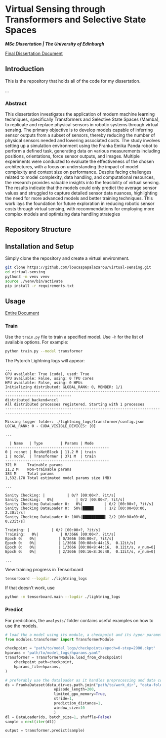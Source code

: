 # Virtual Sensing through Transformers and Selective State Spaces
***MSc Dissertation | The University of Edinburgh***

[Final Dissertation Document](Virtual_Sensing.pdf)

## Introduction

This is the repository that holds all of the code for my dissertation.

...

### Abstract

This dissertation investigates the application of modern machine learning techniques,
specifically Transformers and Selective State Spaces (Mamba), to replicate and replace
physical sensors in robotic systems through virtual sensing. The primary objective is to
develop models capable of inferring sensor outputs from a subset of sensors, thereby
reducing the number of physical sensors needed and lowering associated costs. The
study involves setting up a simulation environment using the Franka Emika Panda robot
to perform a defined task, generating data on various measurements including positions,
orientations, force sensor outputs, and images. Multiple experiments were conducted to
evaluate the effectiveness of the chosen architectures, with a focus on understanding the
impact of model complexity and context size on performance. Despite facing challenges
related to model complexity, data handling, and computational resources, the research
provides valuable insights into the feasibility of virtual sensing. The results indicate
that the models could only predict the average sensor values and struggled to capture
detailed sensor data nuances, highlighting the need for more advanced models and better
training techniques. This work lays the foundation for future exploration in reducing
robotic sensor costs through virtual sensing, with recommendations for employing more
complex models and optimizing data handling strategies

## Repository Structure

## Installation and Setup

Simply clone the repository and create a virtual environment. 

```bash
git clone https://github.com/loucaspapalazarou/virtual-sensing.git
cd virtual-sensing
python3 -m venv venv
source ./venv/bin/activate
pip install -r requirements.txt 
```

## Usage

[Entire Document](Virtual_Sensing.pdf)

### Train

Use the `train.py` file to train a specified model. Use `-h` for the list of available options. For example:

```bash
python train.py --model transformer
```

The Pytorch Lightning logs will appear:

```
...
GPU available: True (cuda), used: True
TPU available: False, using: 0 TPU cores
HPU available: False, using: 0 HPUs
Initializing distributed: GLOBAL_RANK: 0, MEMBER: 1/1
----------------------------------------------------------------------------------------------------
distributed_backend=nccl
All distributed processes registered. Starting with 1 processes
----------------------------------------------------------------------------------------------------

Missing logger folder: ./lightning_logs/transformer/config.json
LOCAL_RANK: 0 - CUDA_VISIBLE_DEVICES: [0]

...

  | Name   | Type        | Params | Mode 
-----------------------------------------------
0 | resnet | ResNetBlock | 11.2 M | train
1 | model  | Transformer | 371 M  | train
-----------------------------------------------
371 M     Trainable params
11.2 M    Non-trainable params
383 M     Total params
1,532.178 Total estimated model params size (MB)

...

Sanity Checking: |          | 0/? [00:00<?, ?it/s]
Sanity Checking:   0%|          | 0/2 [00:00<?, ?it/s]
Sanity Checking DataLoader 0:   0%|          | 0/2 [00:00<?, ?it/s]
Sanity Checking DataLoader 0:  50%|█████     | 1/2 [00:00<00:00,  2.30it/s]
Sanity Checking DataLoader 0: 100%|██████████| 2/2 [00:08<00:00,  0.23it/s]
                                                                           
Training: |          | 0/? [00:00<?, ?it/s]
Training:   0%|          | 0/3666 [00:00<?, ?it/s]
Epoch 0:   0%|          | 0/3666 [00:00<?, ?it/s] 
Epoch 0:   0%|          | 1/3666 [00:08<8:44:15,  0.12it/s]
Epoch 0:   0%|          | 1/3666 [00:08<8:44:16,  0.12it/s, v_num=0]
Epoch 0:   0%|          | 2/3666 [00:16<8:36:40,  0.12it/s, v_num=0]

...
```

View training progress in Tensorboard

```bash
tensorboard --logdir ./lightning_logs
```

If that doesn't work, use

```bash
python -m tensorboard.main --logdir ./lightning_logs
```

### Predict

For predictions, the `analysis/` folder contains useful examples on how to use the models.

```python
# load the a model using its module, a checkpoint and its hyper parameters
from modules.transformer import TransformerModule

checkpoint = "path/to/model_logs/checkpoints/epoch=0-step=2900.ckpt"
hparams = "path/to/model_logs/hparams.yaml"
transformer = TransformerModule.load_from_checkpoint(
    checkpoint_path=checkpoint,
    hparams_file=hparams,
)

# preferably use the dataloader as it handles preprocessing and data concatenation
ds = FrankaDataset(data_dir=os.path.join("path/to/work_dir", "data-folder"),
                      episode_length=200,
                      limited_gpu_memory=True,
                      stride=1,
                      prediction_distance=1,
                      window_size=10
                      )
dl = DataLoader(ds, batch_size=1, shuffle=False)
sample = next(iter(dl))

output = transformer.predict(sample)
```
